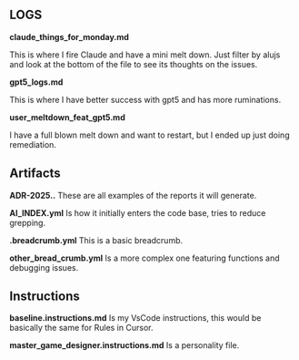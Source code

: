 ## LOGS ##

**claude_things_for_monday.md**

This is where I fire Claude and have a mini melt down. Just filter by alujs and look at the bottom of the file to see its thoughts on the issues. 

**gpt5_logs.md**

This is where I have better success with gpt5 and has more ruminations. 


**user_meltdown_feat_gpt5.md**

I have a full blown melt down and want to restart, but I ended up just doing remediation. 


## Artifacts ##

**ADR-2025..** 
These are all examples of the reports it will generate. 

**AI_INDEX.yml**
Is how it initially enters the code base, tries to reduce grepping. 

**.breadcrumb.yml**
This is a basic breadcrumb.

**other_bread_crumb.yml**
Is a more complex one featuring functions and debugging issues. 


## Instructions ##

**baseline.instructions.md**
Is my VsCode instructions, this would be basically the same for Rules in Cursor. 

**master_game_designer.instructions.md**
Is a personality file.

